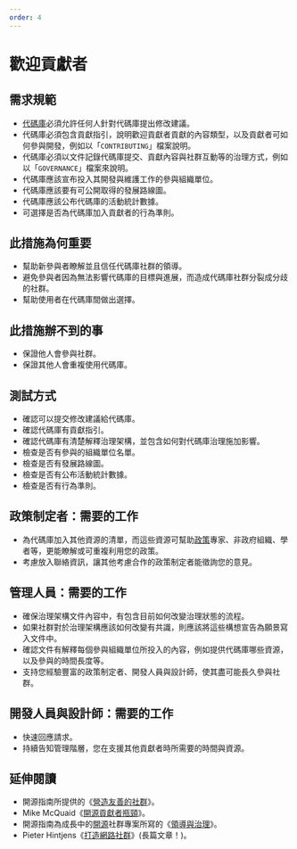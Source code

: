 ```yaml
---
order: 4
---
```


# 歡迎貢獻者

<!-- SPDX-License-Identifier: CC0-1.0 -->
<!-- written in 2019 - 2022 by The Foundation for Public Code <info@publiccode.net> -->

## 需求規範

* [代碼庫](../glossary.md#codebase)必須允許任何人針對代碼庫提出修改建議。
* 代碼庫必須包含貢獻指引，說明歡迎貢獻者貢獻的內容類型，以及貢獻者可如何參與開發，例如以「`CONTRIBUTING`」檔案說明。
* 代碼庫必須以文件記錄代碼庫提交、貢獻內容與社群互動等的治理方式，例如以「`GOVERNANCE`」檔案來說明。
* 代碼庫應該宣布投入其開發與維護工作的參與組織單位。
* 代碼庫應該要有可公開取得的發展路線圖。
* 代碼庫應該公布代碼庫的活動統計數據。
* 可選擇是否為代碼庫加入貢獻者的行為準則。

## 此措施為何重要

* 幫助新參與者瞭解並且信任代碼庫社群的領導。
* 避免參與者因為無法影響代碼庫的目標與進展，而造成代碼庫社群分裂成分歧的社群。
* 幫助使用者在代碼庫間做出選擇。

## 此措施辦不到的事

* 保證他人會參與社群。
* 保證其他人會重複使用代碼庫。

## 測試方式

* 確認可以提交修改建議給代碼庫。
* 確認代碼庫有貢獻指引。
* 確認代碼庫有清楚解釋治理架構，並包含如何對代碼庫治理施加影響。
* 檢查是否有參與的組織單位名單。
* 檢查是否有發展路線圖。
* 檢查是否有公布活動統計數據。
* 檢查是否有行為準則。

## 政策制定者：需要的工作

* 為代碼庫加入其他資源的清單，而這些資源可幫助[政策](../glossary.md#policy)專家、非政府組織、學者等，更能瞭解或可重複利用您的政策。
* 考慮放入聯絡資訊，讓其他考慮合作的政策制定者能徵詢您的意見。

## 管理人員：需要的工作

* 確保治理架構文件內容中，有包含目前如何改變治理狀態的流程。
* 如果社群對於治理架構應該如何改變有共識，則應該將這些構想宣告為願景寫入文件中。
* 確認文件有解釋每個參與組織單位所投入的內容，例如提供代碼庫哪些資源，以及參與的時間長度等。
* 支持您經驗豐富的政策制定者、開發人員與設計師，使其盡可能長久參與社群。

## 開發人員與設計師：需要的工作

* 快速回應請求。
* 持續告知管理階層，您在支援其他貢獻者時所需要的時間與資源。

## 延伸閱讀

* 開源指南所提供的《[營造友善的社群](https://opensource.guide/building-community/)》。
* Mike McQuaid《[開源貢獻者瓶頸](https://mikemcquaid.com/2018/08/14/the-open-source-contributor-funnel-why-people-dont-contribute-to-your-open-source-project/)》。
* 開源指南為成長中的[開源](../glossary.md#open-source)社群專案所寫的《[領導與治理](https://opensource.guide/leadership-and-governance/)》。
* Pieter Hintjens《[打造網路社群](http://hintjens.com/blog:117)》(長篇文章！)。
